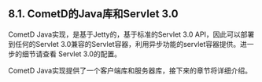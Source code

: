 ## 8.1. CometD的Java库和Servlet 3.0
CometD Java实现，是基于Jetty的，基于标准的Servlet 3.0 API，因此可以部署到任何的Servlet 3.0兼容的Servlet容器，利用异步功能的servlet容器提供。进一步的细节请查看 Servlet 3.0的配置。

CometD Java实现提供了一个客户端库和服务器库，接下来的章节将详细介绍。
